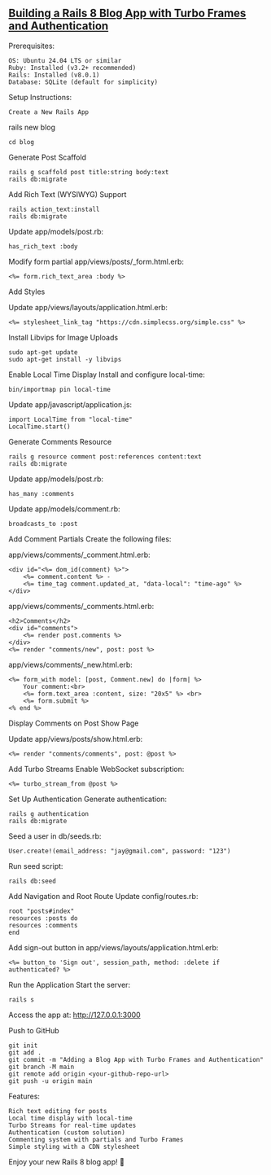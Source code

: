 ## [Building a Rails 8 Blog App with Turbo Frames and Authentication](https://medium.com/jungletronics/building-a-rails-8-app-from-scratch-a090042fb91a)

Prerequisites:

    OS: Ubuntu 24.04 LTS or similar
    Ruby: Installed (v3.2+ recommended)
    Rails: Installed (v8.0.1)
    Database: SQLite (default for simplicity)

Setup Instructions:

    Create a New Rails App

rails new blog
    
    cd blog

Generate Post Scaffold

    rails g scaffold post title:string body:text
    rails db:migrate

Add Rich Text (WYSIWYG) Support

    rails action_text:install
    rails db:migrate

Update app/models/post.rb:

    has_rich_text :body

Modify form partial app/views/posts/_form.html.erb:

    <%= form.rich_text_area :body %>

Add Styles

Update app/views/layouts/application.html.erb:

    <%= stylesheet_link_tag "https://cdn.simplecss.org/simple.css" %>

Install Libvips for Image Uploads

    sudo apt-get update
    sudo apt-get install -y libvips

Enable Local Time Display
Install and configure local-time:

    bin/importmap pin local-time

Update app/javascript/application.js:

    import LocalTime from "local-time"
    LocalTime.start()

Generate Comments Resource

    rails g resource comment post:references content:text
    rails db:migrate

Update app/models/post.rb:

    has_many :comments

Update app/models/comment.rb:

    broadcasts_to :post

Add Comment Partials
Create the following files:

app/views/comments/_comment.html.erb:


    <div id="<%= dom_id(comment) %>">
        <%= comment.content %> - 
        <%= time_tag comment.updated_at, "data-local": "time-ago" %>
    </div>

app/views/comments/_comments.html.erb:

    <h2>Comments</h2>
    <div id="comments">
        <%= render post.comments %>
    </div>
    <%= render "comments/new", post: post %>

app/views/comments/_new.html.erb:

    <%= form_with model: [post, Comment.new] do |form| %>
        Your comment:<br>
        <%= form.text_area :content, size: "20x5" %> <br>
        <%= form.submit %>
    <% end %>

Display Comments on Post Show Page

Update app/views/posts/show.html.erb:

    <%= render "comments/comments", post: @post %>

Add Turbo Streams
Enable WebSocket subscription:

    <%= turbo_stream_from @post %>

Set Up Authentication
Generate authentication:

    rails g authentication
    rails db:migrate

Seed a user in db/seeds.rb:

    User.create!(email_address: "jay@gmail.com", password: "123")

Run seed script:

    rails db:seed

Add Navigation and Root Route
Update config/routes.rb:

    root "posts#index"
    resources :posts do
    resources :comments
    end

Add sign-out button in app/views/layouts/application.html.erb:

    <%= button_to 'Sign out', session_path, method: :delete if authenticated? %>

Run the Application
Start the server:

    rails s

Access the app at:
http://127.0.0.1:3000

Push to GitHub

    git init
    git add .
    git commit -m "Adding a Blog App with Turbo Frames and Authentication"
    git branch -M main
    git remote add origin <your-github-repo-url>
    git push -u origin main

Features:

    Rich text editing for posts
    Local time display with local-time
    Turbo Streams for real-time updates
    Authentication (custom solution)
    Commenting system with partials and Turbo Frames
    Simple styling with a CDN stylesheet

Enjoy your new Rails 8 blog app! 🎉

